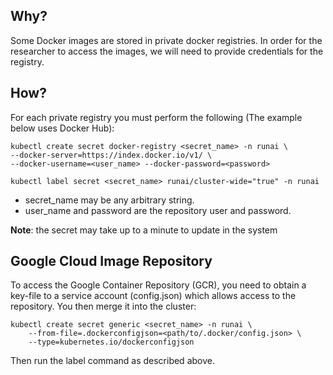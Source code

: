## Why?

Some Docker images are stored in private docker registries. In order for the researcher to access the images, we will need to provide credentials for the registry.

## How?

For each private registry you must perform the following (The example below uses Docker Hub):

    kubectl create secret docker-registry <secret_name> -n runai \ 
    --docker-server=https://index.docker.io/v1/ \
    --docker-username=<user_name> --docker-password=<password>

    kubectl label secret <secret_name> runai/cluster-wide="true" -n runai

* secret_name may be any arbitrary string.
* user_name and password are the repository user and password. 

__Note__: the secret may take up to a minute to update in the system

## Google Cloud Image Repository
To access the Google Container Repository (GCR),  you need to obtain a key-file to a service account (config.json) which allows access to the repository. You then merge it into the cluster:

    kubectl create secret generic <secret_name> -n runai \
        --from-file=.dockerconfigjson=<path/to/.docker/config.json> \
        --type=kubernetes.io/dockerconfigjson

Then run the label command as described above.